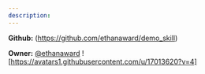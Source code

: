 ```yaml
---
description: 
---
```



**Github:** (https://github.com/ethanaward/demo_skill)

**Owner:** [@ethanaward](https://github.com/ethanaward) ![https://avatars1.githubusercontent.com/u/17013620?v=4]

